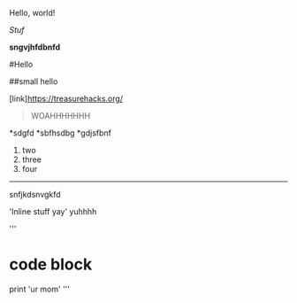Hello, world!

*Stuf*

**sngvjhfdbnfd**

#Hello

##small hello

[link]https://treasurehacks.org/

> WOAHHHHHHH

*sdgfd
*sbfhsdbg
*gdjsfbnf

1. two
2. three
3. four

---

snfjkdsnvgkfd


'Inline stuff yay' yuhhhh

'''

# code block
print 'ur mom'
'''
